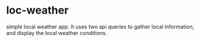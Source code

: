 # loc-weather
simple local weather app.  It uses two api queries to gather local information, and display the local weather conditions.
